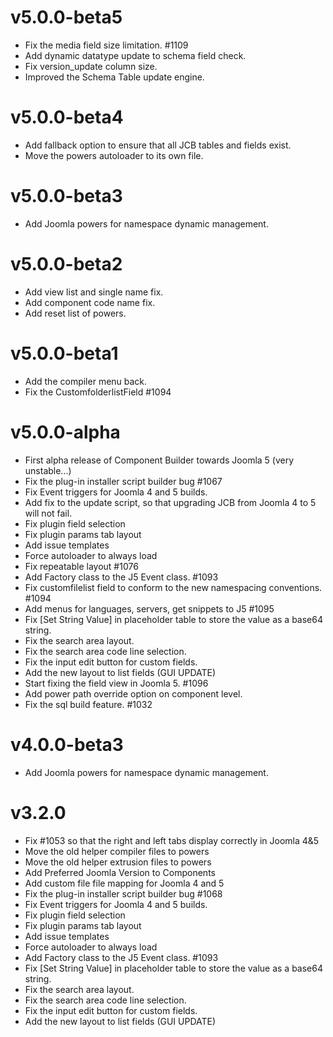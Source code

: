 # v5.0.0-beta5

- Fix the media field size limitation. #1109
- Add dynamic datatype update to schema field check.
- Fix version_update column size.
- Improved the Schema Table update engine.

# v5.0.0-beta4

- Add fallback option to ensure that all JCB tables and fields exist.
- Move the powers autoloader to its own file.

# v5.0.0-beta3

- Add Joomla powers for namespace dynamic management.

# v5.0.0-beta2

- Add view list and single name fix.
- Add component code name fix.
- Add reset list of powers.

# v5.0.0-beta1

- Add the compiler menu back.
- Fix the CustomfolderlistField #1094

# v5.0.0-alpha

- First alpha release of Component Builder towards Joomla 5 (very unstable...)
- Fix the plug-in installer script builder bug #1067
- Fix Event triggers for Joomla 4 and 5 builds.
- Add fix to the update script, so that upgrading JCB from Joomla 4 to 5 will not fail.
- Fix plugin field selection
- Fix plugin params tab layout
- Add issue templates
- Force autoloader to always load
- Fix repeatable layout #1076
- Add Factory class to the J5 Event class. #1093
- Fix customfilelist field to conform to the new namespacing conventions. #1094
- Add menus for languages, servers, get snippets to J5 #1095
- Fix [Set String Value] in placeholder table to store the value as a base64 string.
- Fix the search area layout.
- Fix the search area code line selection.
- Fix the input edit button for custom fields.
- Add the new layout to list fields (GUI UPDATE)
- Start fixing the field view in Joomla 5. #1096
- Add power path override option on component level.
- Fix the sql build feature. #1032

# v4.0.0-beta3

- Add Joomla powers for namespace dynamic management.

# v3.2.0

- Fix #1053 so that the right and left tabs display correctly in Joomla 4&5
- Move the old helper compiler files to powers
- Move the old helper extrusion files to powers
- Add Preferred Joomla Version to Components
- Add custom file file mapping for Joomla 4 and 5
- Fix the plug-in installer script builder bug #1068
- Fix Event triggers for Joomla 4 and 5 builds.
- Fix plugin field selection
- Fix plugin params tab layout
- Add issue templates
- Force autoloader to always load
- Add Factory class to the J5 Event class. #1093
- Fix [Set String Value] in placeholder table to store the value as a base64 string.
- Fix the search area layout.
- Fix the search area code line selection.
- Fix the input edit button for custom fields.
- Add the new layout to list fields (GUI UPDATE)